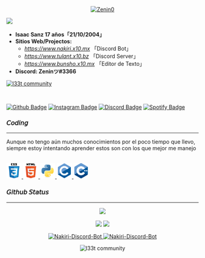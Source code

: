
<p align="center">
    <a href="https://github.com/Zenin0" target="_blank">
        <img
            src="https://readme-typing-svg.herokuapp.com/?size=15&width=280&lines=cout%20<<%20'Hello%20World!';"
            alt="Zenin0"
        />
    </a>
    
</p>

<p>
<img src="https://user-images.githubusercontent.com/73097560/115834477-dbab4500-a447-11eb-908a-139a6edaec5c.gif">
</p>



- **Isaac Sanz 17 años「21/10/2004」**
- **Sitios Web/Projectos:**
    - *https://www.nakiri.x10.mx* 「Discord Bot」<br>
    - *https://www.tulant.x10.bz* 「Discord Server」<br>
    - *https://www.bunsho.x10.mx* 「Editor de Texto」    
- **Discord: Zeninツ#3366**

<p align="left"><a href="https://discord.com/users/568157479020527636" target="_blank"><img src="https://discord.c99.nl/widget/theme-4/568157479020527636.png"alt="l33t community"/></a></p><br>

[![Github Badge](https://img.shields.io/badge/-Github-000?style=quare&labelColor=000&logo=Github&logoColor=white&link=link)](https://github.com/Zenin0) 
[![Instagram Badge](https://img.shields.io/badge/-Instagram-C13584?style=flat-quare&labelColor=C13584&logo=instagram&logoColor=white&link=link)](https://instagram.com/Isaac__sg)
[![Discord Badge](https://img.shields.io/badge/-Discord-5865F2?style=flat-quare&labelColor=5865F2&logo=discord&logoColor=white&link=link)](https://discord.gg/GVHxGg3jpX)
[![Spotify Badge](https://img.shields.io/badge/-Spotify-1ED760?style=flat-quare&labelColor=1ED760&logo=spotify&logoColor=white&link=link)](https://open.spotify.com/user/cfeabgzyulqdxjtszqm9qrz8p)


### 𝘊𝘰𝘥𝘪𝘯𝘨

<hr>
Aunque no tengo aún muchos conocimientos por el poco tiempo que llevo, siempre estoy intentando aprender
estos son con los que mejor me manejo
<br><br>


<p align="left">
    <a href="https://www.w3schools.com/css/" target="_blank" rel="noreferrer"> <img src="https://raw.githubusercontent.com/devicons/devicon/master/icons/css3/css3-original-wordmark.svg" alt="css3" width="40" height="40"/> </a>
    <a href="https://www.w3.org/html/" target="_blank" rel="noreferrer"> <img src="https://raw.githubusercontent.com/devicons/devicon/master/icons/html5/html5-original-wordmark.svg" alt="html5" width="40" height="40"/> </a>
    <a href="https://www.w3schools.com/python/" target="_blank" rel="noreferrer"> <img src="https://raw.githubusercontent.com/devicons/devicon/master/icons/python/python-original.svg" alt="python" width="40" height="40"/> </a>
    <a href="https://www.w3schools.com/c/" target="_blank" rel="noreferrer"> <img src="https://raw.githubusercontent.com/devicons/devicon/master/icons/c/c-original.svg" alt="C" width="40" height="40"/> </a>
    <a href="https://www.w3schools.com/cpp/" target="_blank" rel="noreferrer"> <img src="https://raw.githubusercontent.com/devicons/devicon/master/icons/cplusplus/cplusplus-original.svg" alt="css3" width="40" height="40"/> </a>
</p>

### 𝘎𝘪𝘵𝘩𝘶𝘣 𝘚𝘵𝘢𝘵𝘶𝘴

<hr>
<p align = 'center'>
    <img src='https://github-readme-streak-stats.herokuapp.com/?user=Zenin0&theme=gotham&hide_border=true'>
</p>
<p align = 'center'>
    <img src='https://github-readme-stats.vercel.app/api?username=Zenin0&count_private=true&include_all_commits=true&show_icons=true&theme=gotham&hide_border=true&line_height=27'/>
    <img src='https://github-readme-stats.vercel.app/api/top-langs/?username=Zenin0&show_icons=true&hide=shell&theme=gotham&line_height=27&hide_border=true'/>
</p>
<p align = 'center'>
    <a href="https://github.com/Zenin0/Nakiri-Discord-Bot" target="_blank" rel="noreferrer"> <img src="https://github-readme-stats.vercel.app/api/pin/?username=Zenin0&repo=Nakiri-Discord-Bot&theme=gotham" alt="Nakiri-Discord-Bot"/> </a>
    <a href="https://github.com/Zenin0/Bunsho-code" target="_blank" rel="noreferrer"> <img src="https://github-readme-stats.vercel.app/api/pin/?username=Zenin0&repo=Bunsho-code&theme=gotham" alt="Nakiri-Discord-Bot"/> </a>
</p>
<p align="center"><img src="https://capsule-render.vercel.app/api?type=waving&color=gradient&height=60&section=footer" alt="l33t community"/></p>
 
